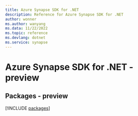 ```yaml
---
title: Azure Synapse SDK for .NET
description: Reference for Azure Synapse SDK for .NET
author: wonner
ms.author: wanyang
ms.data: 11/22/2022
ms.topic: reference
ms.devlang: dotnet
ms.service: synapse
---
```

# Azure Synapse SDK for .NET - preview
## Packages - preview
[!INCLUDE [packages](synapse-index.md)]